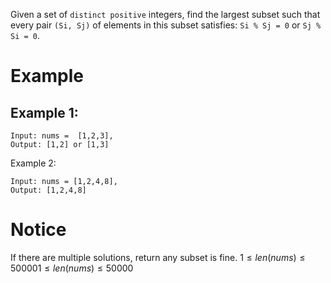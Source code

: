 Given a set of `distinct positive` integers, find the largest subset such that every pair `(Si, Sj)` of elements in this subset satisfies: `Si % Sj = 0` or `Sj % Si = 0`.

# Example
## Example 1:
```
Input: nums =  [1,2,3], 
Output: [1,2] or [1,3]
```
Example 2:
```
Input: nums = [1,2,4,8], 
Output: [1,2,4,8]
```
# Notice
If there are multiple solutions, return any subset is fine.
$1 \leq len(nums) \leq 500001≤len(nums)≤50000$
